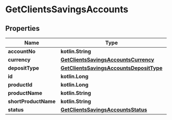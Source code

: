 
# GetClientsSavingsAccounts

## Properties
| Name | Type | Description | Notes |
| ------------ | ------------- | ------------- | ------------- |
| **accountNo** | **kotlin.String** |  |  [optional] |
| **currency** | [**GetClientsSavingsAccountsCurrency**](GetClientsSavingsAccountsCurrency.md) |  |  [optional] |
| **depositType** | [**GetClientsSavingsAccountsDepositType**](GetClientsSavingsAccountsDepositType.md) |  |  [optional] |
| **id** | **kotlin.Long** |  |  [optional] |
| **productId** | **kotlin.Long** |  |  [optional] |
| **productName** | **kotlin.String** |  |  [optional] |
| **shortProductName** | **kotlin.String** |  |  [optional] |
| **status** | [**GetClientsSavingsAccountsStatus**](GetClientsSavingsAccountsStatus.md) |  |  [optional] |



